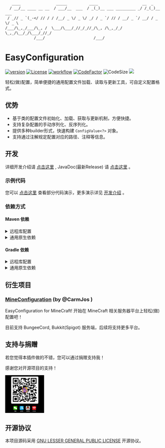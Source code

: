 ```text
   ____                _____          ____                    __  _
  / __/__ ____ __ __  / ___/__  ___  / _(_)__ ___ _________ _/ /_(_)__  ___
 / _// _ `(_-</ // / / /__/ _ \/ _ \/ _/ / _ `/ // / __/ _ `/ __/ / _ \/ _ \
/___/\_,_/___/\_, /  \___/\___/_//_/_//_/\_, /\_,_/_/  \_,_/\__/_/\___/_//_/
             /___/                      /___/
```

# EasyConfiguration

[![version](https://img.shields.io/github/v/release/CarmJos/EasyConfiguration)](https://github.com/CarmJos/EasyConfiguration/releases)
[![License](https://img.shields.io/github/license/CarmJos/EasyConfiguration)](https://www.gnu.org/licenses/lgpl-3.0.html)
[![workflow](https://github.com/CarmJos/EasyConfiguration/actions/workflows/maven.yml/badge.svg?branch=master)](https://github.com/CarmJos/EasyConfiguration/actions/workflows/maven.yml)
[![CodeFactor](https://www.codefactor.io/repository/github/carmjos/easyconfiguration/badge)](https://www.codefactor.io/repository/github/carmjos/easyconfiguration)
![CodeSize](https://img.shields.io/github/languages/code-size/CarmJos/EasyConfiguration)
![](https://visitor-badge.glitch.me/badge?page_id=EasyConfiguration.readme)

轻松(做)配置，简单便捷的通用配置文件加载、读取与更新工具，可自定义配置格式。

## 优势

- 基于类的配置文件初始化、加载、获取与更新机制，方便快捷。
- 支持复杂配置的手动序列化、反序列化。
- 提供多种builder形式，快速构建 `ConfigValue<?>` 对象。
- 支持通过注解规定配置对应的路径、注释等信息。

## 开发

详细开发介绍请 [点击这里](.documentation/README.md) , JavaDoc(最新Release) 请 [点击这里](https://CarmJos.github.io/EasyConfiguration) 。

### 示例代码

您可以 [点击这里](impl/yaml/src/test/java/config/source/DemoConfiguration.java) 查看部分代码演示，更多演示详见 [开发介绍](.documentation/README.md) 。

### 依赖方式

#### Maven 依赖

<details>
<summary>远程库配置</summary>

```xml

<project>
    <repositories>

        <repository>
            <!--采用Maven中心库，安全稳定，但版本更新需要等待同步-->
            <id>maven</id>
            <name>Maven Central</name>
            <url>https://repo1.maven.org/maven2</url>
        </repository>
  
        <repository>
            <!--采用github依赖库，实时更新，但需要配置 (推荐) -->
            <id>EasyConfiguration</id>
            <name>GitHub Packages</name>
            <url>https://maven.pkg.github.com/CarmJos/EasyConfiguration</url>
        </repository>

        <repository>
            <!--采用我的私人依赖库，简单方便，但可能因为变故而无法使用-->
            <id>carm-repo</id>
            <name>Carm's Repo</name>
            <url>https://repo.carm.cc/repository/maven-public/</url>
        </repository>

    </repositories>
</project>
```

</details>

<details>
<summary>通用原生依赖</summary>

```xml

<project>
    <dependencies>
        <!--基础实现部分，需要自行实现“Provider”与“Wrapper”。-->
        <dependency>
            <groupId>cc.carm.lib</groupId>
            <artifactId>easyconfiguration-core</artifactId>
            <version>[LATEST RELEASE]</version>
            <scope>compile</scope>
        </dependency>

        <!--基于YAML文件的实现版本，可用于全部Java环境。-->
        <dependency>
            <groupId>cc.carm.lib</groupId>
            <artifactId>easyconfiguration-yaml</artifactId>
            <version>[LATEST RELEASE]</version>
            <scope>compile</scope>
        </dependency>

        <!--基于JSON文件的实现版本，可用于全部Java环境。-->
        <!--需要注意的是，JSON不支持文件注释。-->
        <dependency>
            <groupId>cc.carm.lib</groupId>
            <artifactId>easyconfiguration-json</artifactId>
            <version>[LATEST RELEASE]</version>
            <scope>compile</scope>
        </dependency>

    </dependencies>
</project>
```

</details>

#### Gradle 依赖

<details>
<summary>远程库配置</summary>

```groovy
repositories {

    // 采用Maven中心库，安全稳定，但版本更新需要等待同步 
    mavenCentral()
  
    // 采用github依赖库，实时更新，但需要配置 (推荐)
    maven { url 'https://maven.pkg.github.com/CarmJos/EasyConfiguration' }

    // 采用我的私人依赖库，简单方便，但可能因为变故而无法使用
    maven { url 'https://repo.carm.cc/repository/maven-public/' }
}
```

</details>

<details>
<summary>通用原生依赖</summary>

```groovy

dependencies {

    //基础实现部分，需要自行实现“Provider”与“Wrapper”。
    api "cc.carm.lib:easyconfiguration-core:[LATEST RELEASE]"

    //基于YAML文件的实现版本，可用于全部Java环境。
    api "cc.carm.lib:easyconfiguration-yaml:[LATEST RELEASE]"

     //基于JSON文件的实现版本，可用于全部Java环境。
    //需要注意的是，JSON不支持文件注释。
    api "cc.carm.lib:easyconfiguration-json:[LATEST RELEASE]"

}
```

</details>

## 衍生项目

### [**MineConfiguration**](https://github.com/CarmJos/MineConfiguration) (by @CarmJos )

EasyConfiguration for MineCraft!
开始在 MineCraft 相关服务器平台上轻松(做)配置吧！

目前支持 BungeeCord, Bukkit(Spigot) 服务端，后续将支持更多平台。

## 支持与捐赠

若您觉得本插件做的不错，您可以通过捐赠支持我！

感谢您对开源项目的支持！

<img height=25% width=25% src="https://raw.githubusercontent.com/CarmJos/CarmJos/main/img/donate-code.jpg"  alt=""/>

## 开源协议

本项目源码采用 [GNU LESSER GENERAL PUBLIC LICENSE](https://www.gnu.org/licenses/lgpl-3.0.html) 开源协议。
